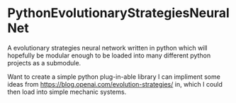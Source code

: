 # PythonEvolutionaryStrategiesNeuralNet
A evolutionary strategies neural network written in python which will hopefully be modular enough to be loaded into many different python projects as a submodule.

Want to create a simple python plug-in-able library I can impliment some ideas from https://blog.openai.com/evolution-strategies/ in, which I could then load into simple mechanic systems.
